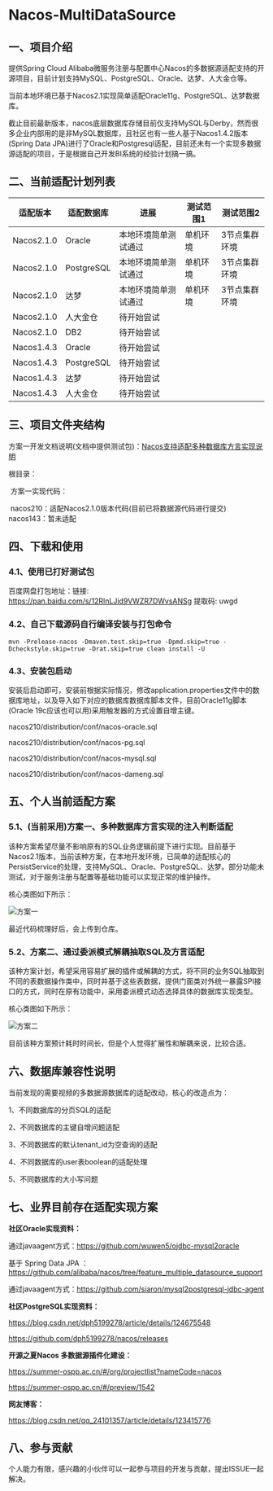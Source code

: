 # Nacos-MultiDataSource
## 一、项目介绍

提供Spring Cloud Alibaba微服务注册与配置中心Nacos的多数据源适配支持的开源项目，目前计划支持MySQL、PostgreSQL、Oracle、达梦、人大金仓等。

当前本地环境已基于Nacos2.1实现简单适配Oracle11g、PostgreSQL、达梦数据库。

截止目前最新版本，nacos底层数据库存储目前仅支持MySQL与Derby，然而很多企业内部用的是非MySQL数据库，且社区也有一些人基于Nacos1.4.2版本(Spring Data JPA)进行了Oracle和Postgresql适配，目前还未有一个实现多数据源适配的项目，于是根据自己开发BI系统的经验计划搞一搞。

## 二、当前适配计划列表

| 适配版本   | 适配数据库 | 进展                 | 测试范围1 | 测试范围2     |
| ---------- | ---------- | -------------------- | --------- | ------------- |
| Nacos2.1.0 | Oracle     | 本地环境简单测试通过 | 单机环境  | 3节点集群环境 |
| Nacos2.1.0 | PostgreSQL | 本地环境简单测试通过 | 单机环境  | 3节点集群环境 |
| Nacos2.1.0 | 达梦       | 本地环境简单测试通过 | 单机环境  | 3节点集群环境 |
| Nacos2.1.0 | 人大金仓   | 待开始尝试           |           |               |
| Nacos2.1.0 | DB2        | 待开始尝试           |           |               |
| Nacos1.4.3 | Oracle     | 待开始尝试           |           |               |
| Nacos1.4.3 | PostgreSQL | 待开始尝试           |           |               |
| Nacos1.4.3 | 达梦       | 待开始尝试           |           |               |
| Nacos1.4.3 | 人大金仓   | 待开始尝试           |           |               |

## 三、项目文件夹结构

方案一开发文档说明(文档中提供测试包)：[Nacos支持适配多种数据库方言实现说明](https://github.com/wuchubuzai2018/nacos-multidatasource/tree/main/%E6%96%B9%E6%A1%88%E4%B8%80%E5%AE%9E%E7%8E%B0%E4%BB%A3%E7%A0%81)

根目录：

​			方案一实现代码：

​						nacos210：适配Nacos2.1.0版本代码(目前已将数据源代码进行提交)
​						nacos143：暂未适配

## 四、下载和使用

### 4.1、使用已打好测试包

百度网盘打包地址：链接: https://pan.baidu.com/s/12RlnLJid9VWZR7DWvsANSg 提取码: uwgd 

### 4.2、自己下载源码自行编译安装与打包命令

```
mvn -Prelease-nacos -Dmaven.test.skip=true -Dpmd.skip=true -Dcheckstyle.skip=true -Drat.skip=true clean install -U  
```

### 4.3、安装包启动

安装后启动即可，安装前根据实际情况，修改application.properties文件中的数据库地址，以及导入如下对应的数据库数据库脚本文件，目前Oracle11g脚本(Oracle 19c应该也可以用)采用触发器的方式设置自增主键。

nacos210/distribution/conf/nacos-oracle.sql

nacos210/distribution/conf/nacos-pg.sql

nacos210/distribution/conf/nacos-mysql.sql

nacos210/distribution/conf/nacos-dameng.sql

## 五、个人当前适配方案

### 5.1、(当前采用)方案一、多种数据库方言实现的注入判断适配

该种方案希望尽量不影响原有的SQL业务逻辑前提下进行实现。目前基于Nacos2.1版本，当前该种方案，在本地开发环境，已简单的适配核心的PersistService的处理，支持MySQL、Oracle、PostgreSQL、达梦。部分功能未测试，对于服务注册与配置等基础功能可以实现正常的维护操作。

核心类图如下所示：

![方案一](https://user-images.githubusercontent.com/42382506/181712475-6205dacc-b8d0-4199-9962-233b241db665.png)

最近代码梳理好后，会上传到仓库。



### 5.2、方案二、通过委派模式解耦抽取SQL及方言适配

该种方案计划，希望采用容易扩展的插件或解耦的方式，将不同的业务SQL抽取到不同的表数据操作类中，同时并基于这些表数据，提供门面类对外统一暴露SPI接口的方式，同时在原有功能中，采用委派模式动态选择具体的数据库实现类型。

核心类图如下所示：

![方案二](https://user-images.githubusercontent.com/42382506/181146438-d3b28f16-04e2-43c2-b938-79013a031916.png)

目前该种方案预计耗时时间长，但是个人觉得扩展性和解耦来说，比较合适。

## 六、数据库兼容性说明

当前发现的需要视频的多数据源数据库的适配改动，核心的改造点为：

1、不同数据库的分页SQL的适配

2、不同数据库的主键自增问题适配

3、不同数据库的默认tenant_id为空查询的适配

4、不同数据库的user表boolean的适配处理

5、不同数据库的大小写问题

## 七、业界目前存在适配实现方案

**社区Oracle实现资料：**

通过javaagent方式：https://github.com/wuwen5/ojdbc-mysql2oracle

基于 Spring Data JPA ：https://github.com/alibaba/nacos/tree/feature_multiple_datasource_support

通过javaagent方式：https://github.com/siaron/mysql2postgresql-jdbc-agent

**社区PostgreSQL实现资料：**

https://blog.csdn.net/dph5199278/article/details/124675548

https://github.com/dph5199278/nacos/releases

**开源之夏Nacos 多数据源插件化建设：**	

https://summer-ospp.ac.cn/#/org/projectlist?nameCode=nacos	

https://summer-ospp.ac.cn/#/preview/1542	

**网友博客：**

https://blog.csdn.net/qq_24101357/article/details/123415776

## 八、参与贡献

个人能力有限，感兴趣的小伙伴可以一起参与项目的开发与贡献，提出ISSUE一起解决。



